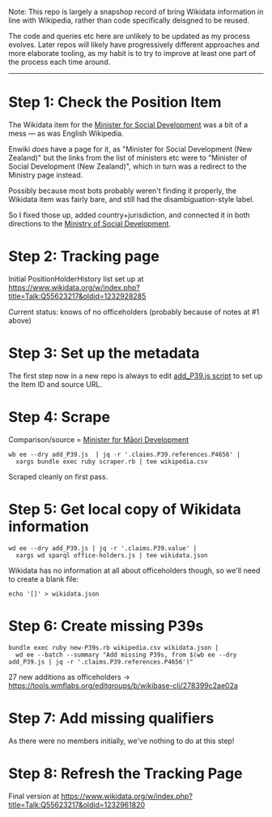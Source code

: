 Note: This repo is largely a snapshop record of bring Wikidata
information in line with Wikipedia, rather than code specifically
deisgned to be reused.

The code and queries etc here are unlikely to be updated as my process
evolves. Later repos will likely have progressively different approaches
and more elaborate tooling, as my habit is to try to improve at least
one part of the process each time around.

---------

Step 1: Check the Position Item
===============================

The Wikidata item for the [Minister for Social
Development](https://www.wikidata.org/wiki/Q55623217) was a bit of a
mess — as was English Wikipedia. 

Enwiki _does_ have a page for it, as "Minister for Social
Development (New Zealand)" but the links from the list of ministers etc
were to "Minister of Social Development (New Zealand)", which in turn
was a redirect to the Ministry page instead.

Possibly because most bots probably weren't finding it properly, the
Wikidata item was fairly bare, and still had the disambiguation-style
label.

So I fixed those up, added country+jurisdiction, and connected it in
both directions to the
[Ministry of Social Development](https://www.wikidata.org/wiki/Q6867545).

Step 2: Tracking page
=====================

Initial PositionHolderHistory list set up at https://www.wikidata.org/w/index.php?title=Talk:Q55623217&oldid=1232928285

Current status: knows of no officeholders (probably because of notes at
#1 above)

Step 3: Set up the metadata
===========================

The first step now in a new repo is always to edit [add_P39.js script](add_P39.js)
to set up the Item ID and source URL.

Step 4: Scrape
==============

Comparison/source = [Minister for Māori Development](https://en.wikipedia.org/wiki/Minister_for_M%C4%81ori_Development)

    wb ee --dry add_P39.js  | jq -r '.claims.P39.references.P4656' |
      xargs bundle exec ruby scraper.rb | tee wikipedia.csv

Scraped cleanly on first pass.

Step 5: Get local copy of Wikidata information
==============================================

    wd ee --dry add_P39.js | jq -r '.claims.P39.value' |
      xargs wd sparql office-holders.js | tee wikidata.json

Wikidata has no information at all about officeholders though, so we'll
need to create a blank file:

    echo '[]' > wikidata.json

Step 6: Create missing P39s
===========================

    bundle exec ruby new-P39s.rb wikipedia.csv wikidata.json |
      wd ee --batch --summary "Add missing P39s, from $(wb ee --dry add_P39.js | jq -r '.claims.P39.references.P4656')"

27 new additions as officeholders -> https://tools.wmflabs.org/editgroups/b/wikibase-cli/278399c2ae02a

Step 7: Add missing qualifiers
==============================

As there were no members initially, we've nothing to do at this step!

Step 8: Refresh the Tracking Page
=================================
Final version at https://www.wikidata.org/w/index.php?title=Talk:Q55623217&oldid=1232961820

